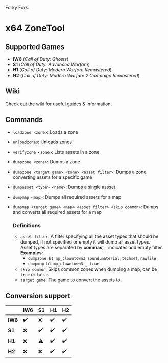 Forky Fork.
# x64 ZoneTool

## Supported Games
* **IW6** (*Call of Duty: Ghosts*)
* **S1** (*Call of Duty: Advanced Warfare*)
* **H1** (*Call of Duty: Modern Warfare Remastered*)
* **H2** (*Call of Duty: Modern Warfare 2 Campaign Remastered*)

## Wiki
Check out the [wiki](https://github.com/Joelrau/x64-zt/wiki) for useful guides & information.

## Commands
* `loadzone <zone>`: Loads a zone
* `unloadzones`: Unloads zones
* `verifyzone <zone>`: Lists assets in a zone
* `dumpzone <zone>`: Dumps a zone
* `dumpzone <target game> <zone> <asset filter>`: Dumps a zone converting assets for a specific game
* `dumpasset <type> <name>`: Dumps a single assset
* `dumpmap <map>`: Dumps all required assets for a map
* `dumpmap <target game> <map> <asset filter> <skip common>`: Dumps and converts all required assets for a map

  ### Definitions
  * `asset filter`: A filter specifying all the asset types that should be dumped, if not specified or empty it will dump all asset types.  
  Asset types are separated by **commas**, **`_`** indicates and empty filter.   
  **Examples**: 
    - `dumpzone h1 mp_clowntown3 sound,material,techset,rawfile`  
    - `dumpmap h1 mp_clowntown3 _ true`
  * `skip common`: Skips common zones when dumping a map, can be `true` or `false`.
  * `target game`: The game to convert the assets to.

## Conversion support

|| **IW6** | **S1** | **H1** | **H2** |
| --- | --- | --- | --- | --- |
| **IW6** | ✔️ | ❌ | ✔️ | ✔️ |
| **S1** | ❌ | ✔️ | ✔️ | ✔️ |
| **H1** | ❌ | ⚠️ | ✔️ | ✔️ |
| **H2** | ❌ | ❌ | ✔️ | ✔️ |

